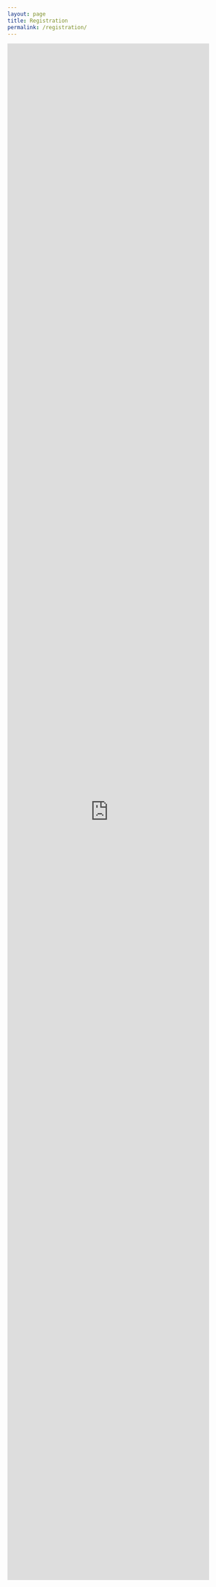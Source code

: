 ```yaml
---
layout: page
title: Registration
permalink: /registration/
---
```


<iframe src="https://docs.google.com/forms/d/e/1FAIpQLScDXy2fgrwa3XcoSTmQ5OFxtc4kHwJolWcn8blatzf2i2GY4w/viewform?embedded=true" width="90%" height="3450" frameborder="0" marginheight="0" marginwidth="0">Loading…</iframe>
